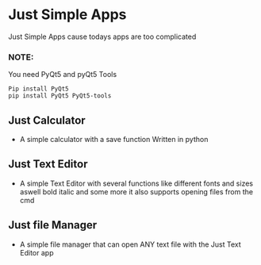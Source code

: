 # Just Simple Apps
Just Simple Apps cause todays apps are too complicated

### NOTE:
You need PyQt5
and pyQt5 Tools

```
Pip install PyQt5
pip install PyQt5 PyQt5-tools
```
## Just Calculator
 - A simple calculator with a save function Written in python

## Just Text Editor
 - A simple Text Editor with several functions like different fonts and sizes aswell bold italic and some more it also supports opening files from the cmd

## Just file Manager
 - A simple file manager that can open ANY text file with the Just Text Editor app
